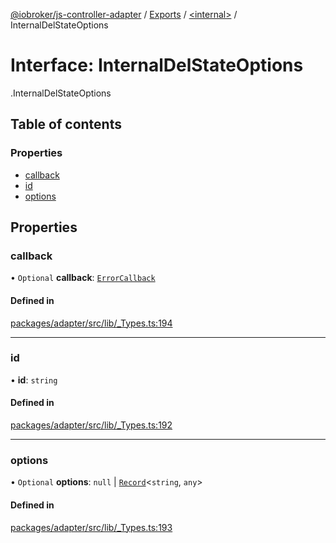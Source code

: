 [@iobroker/js-controller-adapter](../README.md) / [Exports](../modules.md) / [<internal\>](../modules/internal_.md) / InternalDelStateOptions

# Interface: InternalDelStateOptions

[<internal>](../modules/internal_.md).InternalDelStateOptions

## Table of contents

### Properties

- [callback](internal_.InternalDelStateOptions.md#callback)
- [id](internal_.InternalDelStateOptions.md#id)
- [options](internal_.InternalDelStateOptions.md#options)

## Properties

### callback

• `Optional` **callback**: [`ErrorCallback`](../modules/internal_.md#errorcallback)

#### Defined in

[packages/adapter/src/lib/_Types.ts:194](https://github.com/ioBroker/ioBroker.js-controller/blob/c03ca562/packages/adapter/src/lib/_Types.ts#L194)

___

### id

• **id**: `string`

#### Defined in

[packages/adapter/src/lib/_Types.ts:192](https://github.com/ioBroker/ioBroker.js-controller/blob/c03ca562/packages/adapter/src/lib/_Types.ts#L192)

___

### options

• `Optional` **options**: ``null`` \| [`Record`](../modules/internal_.md#record)<`string`, `any`\>

#### Defined in

[packages/adapter/src/lib/_Types.ts:193](https://github.com/ioBroker/ioBroker.js-controller/blob/c03ca562/packages/adapter/src/lib/_Types.ts#L193)
